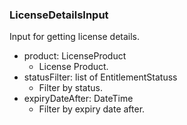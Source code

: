 ### LicenseDetailsInput
Input for getting license details.

- product: LicenseProduct
  - License Product.
- statusFilter: list of EntitlementStatuss
  - Filter by status.
- expiryDateAfter: DateTime
  - Filter by expiry date after.
